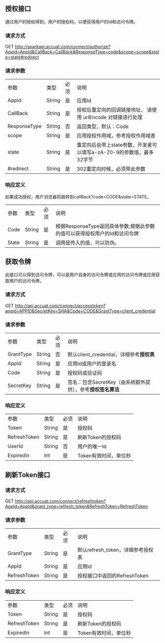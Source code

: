 ## 授权接口
通过用户的授权得到，用户的授权码，以便获得用户的Id和访问令牌。
### 请求方式
GET http://sparkapi.accuat.com/connect/authorize?AppId=AppId&CallBack=CallBack&ResponseType=code&scope=scope&state=state#redirect

### 请求参数
<table>
    <tr>
        <td>参数</td>
        <td>类型</td>
        <td>必须</td>
        <td>说明</td>
    </tr>
    <tr>
        <td>AppId</td>
        <td>String</td>
        <td>是</td>
        <td>应用Id</td>
    </tr>
    <tr>
        <td>CallBack</td>
        <td>String</td>
        <td>是</td>
        <td>授权后重定向的回调链接地址， 请使用 urlEncode 对链接进行处理</td>
    </tr> 
    <tr>
        <td>ResponseType</td>
        <td>String</td>
        <td>否</td>
        <td>返回类型，默认：Code</td>
    </tr> 
    <tr>
        <td>scope</td>
        <td>String</td>
        <td>是</td>
        <td>应用授权作用域，参考授权作用域表</td>
    </tr> 
    <tr>
        <td>state</td>
        <td>String</td>
        <td>是</td>
        <td>重定向后会带上state参数，开发者可以填写a-zA-Z0-9的参数值，最多32字节</td>
    </tr> 
    <tr>
        <td>#redirect</td>
        <td>String</td>
        <td>是</td>
        <td>302重定向时候，必须带此参数</td>
    </tr> 

</table>

### 响应定义
如果成功授权，用户浏览器将跳转到callBack?code=CODE&state=STATE。
<table>
    <tr>
        <td>参数</td>
        <td>类型</td>
        <td>必须</td>
        <td>说明</td>
    </tr>
    <tr>
        <td>Code</td>
        <td>String</td>
        <td>是</td>
        <td>根据ResponseType返回具体参数,根据此参数的值可以获得授权用户的Id和访问令牌</td> 
    </tr>
    <tr>
        <td>State</td>
        <td>String</td>
        <td>是</td>
        <td>调用是传入的值，可以防伪。</td>
    </tr>
</table>



## 获取令牌
此接口可以得到访问令牌，可以是用户自身的访问令牌或应用的访问令牌或应用获取用户的访问令牌。
### 请求方式
GET http://api.accuat.com/connect/accesstoken?appid=APPID&SecretKey=SHA&Code=CODE&GrantType=client_credential

### 请求参数
<table>
    <tr>
        <td>参数</td>
        <td>类型</td>
        <td>必须</td>
        <td>说明</td>
    </tr>
    <tr>
        <td>GrantType</td>
        <td>String</td>
        <td>否</td>
        <td>默认client_credential，详细参考<b>授权表</b></td> 
    </tr>
    <tr>
        <td>AppId</td>
        <td>String</td>
        <td>是</td>
        <td>应用Id或用户的登录名</td>
    </tr>
    <tr>
        <td>Code</td>
        <td>String</td>
        <td>是</td>
        <td>授权码或验证码</td>
    </tr> 
    <tr>
        <td>SecretKey</td>
        <td>String</td>
        <td>是</td>
        <td>签名：包含SecretKey（由系统额外提供），参考<b>授权签名算法</b></td>
    </tr> 
</table>

### 响应定义

<table>
    <tr>
        <td>参数</td>
        <td>类型</td>
        <td>必须</td>
        <td>说明</td>
    </tr>
    <tr>
        <td>Token</td>
        <td>String</td>
        <td>是</td>
        <td>授权码</td> 
    </tr>
    <tr>
        <td>RefreshToken</td>
        <td>String</td>
        <td>是</td>
        <td>刷新Token的授权码</td>
    </tr>
     <tr>
        <td>UserId</td>
        <td>String</td>
        <td>否</td>
        <td>用户的唯一Id</td>
    </tr>
    <tr>
        <td>ExpiredIn</td>
        <td>Int</td>
        <td>是</td>
        <td>Token有效时间，单位秒</td>
    </tr>
</table>

## 刷新Token接口

### 请求方式
GET http://api.accuat.com/connect/refreshtoken?AppId=AppId&grant_type=refresh_token&RefreshToken=RefreshToken

### 请求参数
<table>
    <tr>
        <td>参数</td>
        <td>类型</td>
        <td>必须</td>
        <td>说明</td>
    </tr>
       <tr>
        <td>GrantType</td>
        <td>String</td>
        <td>是</td>
        <td>默认refresh_token，详细参考授权表</td> 
    </tr>
    <tr>
        <td>AppId</td>
        <td>String</td>
        <td>是</td>
        <td>应用Id</td>
    </tr>
    <tr>
        <td>RefreshToken</td>
        <td>String</td>
        <td>是</td>
        <td>授权接口中返回的RefreshToken</td> 
    </tr>
</table>

### 响应定义

<table>
    <tr>
        <td>参数</td>
        <td>类型</td>
        <td>必须</td>
        <td>说明</td>
    </tr>
    <tr>
        <td>Token</td>
        <td>String</td>
        <td>是</td>
        <td>授权码</td> 
    </tr>
    <tr>
        <td>RefreshToken</td>
        <td>String</td>
        <td>是</td>
        <td>刷新Token的授权码</td>
    </tr>
    <tr>
        <td>ExpiredIn</td>
        <td>Int</td>
        <td>是</td>
        <td>Token有效时间，单位秒</td>
    </tr>
</table>

